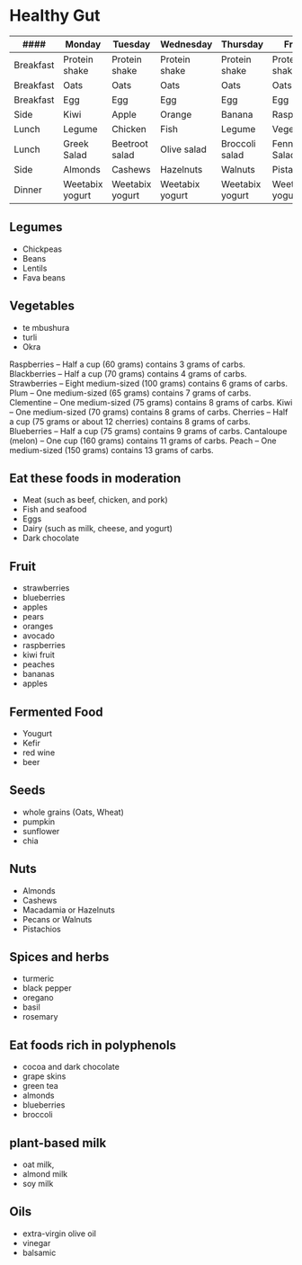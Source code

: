 # Healthy Gut

| ####      | Monday          | Tuesday         | Wednesday       | Thursday        | Friday          | Saturday        | Sunday          |
| --------- | --------------- | --------------- | --------------- | --------------- | --------------- | --------------- | --------------- |
| Breakfast | Protein shake   | Protein shake   | Protein shake   | Protein shake   |  Protein shake  | Protein shake   | Protein shake   |
| Breakfast | Oats            | Oats            | Oats            | Oats            |  Oats           | Oats            | Oats            |
| Breakfast | Egg             | Egg             | Egg             | Egg             |  Egg            | Egg             | Egg             |
| Side      | Kiwi            | Apple           | Orange          | Banana          |  Raspberries    | Mandarin        | Blueberries     |
| Lunch     | Legume          | Chicken         | Fish            | Legume          | Vegetarian      | Lamp            | Free            |
| Lunch     | Greek Salad     | Beetroot salad  | Olive salad     | Broccoli salad  |  Fennel Salad   | Green salad     | Cabbage Salad   |
| Side      | Almonds         | Cashews         | Hazelnuts       | Walnuts         |  Pistachios     | Brazil          | Macadamia       |
| Dinner    | Weetabix yogurt | Weetabix yogurt | Weetabix yogurt | Weetabix yogurt |  Weetabix yogurt| Weetabix yogurt | Weetabix yogurt |

## Legumes
- Chickpeas
- Beans
- Lentils 
- Fava beans

## Vegetables
- te mbushura
- turli
- Okra


Raspberries – Half a cup (60 grams) contains 3 grams of carbs.
Blackberries – Half a cup (70 grams) contains 4 grams of carbs.
Strawberries – Eight medium-sized (100 grams) contains 6 grams of carbs.
Plum – One medium-sized (65 grams) contains 7 grams of carbs.
Clementine – One medium-sized (75 grams) contains 8 grams of carbs.
Kiwi – One medium-sized (70 grams) contains 8 grams of carbs.
Cherries – Half a cup (75 grams or about 12 cherries) contains 8 grams of carbs.
Blueberries – Half a cup (75 grams) contains 9 grams of carbs.
Cantaloupe (melon) – One cup (160 grams) contains 11 grams of carbs.
Peach – One medium-sized (150 grams) contains 13 grams of carbs.

## Eat these foods in moderation
- Meat (such as beef, chicken, and pork)
- Fish and seafood
- Eggs
- Dairy (such as milk, cheese, and yogurt)
- Dark chocolate

## Fruit
- strawberries
- blueberries
- apples
- pears
- oranges
- avocado
- raspberries
- kiwi fruit
- peaches
- bananas
- apples

## Fermented Food
- Yougurt
- Kefir
- red wine
- beer

## Seeds
- whole grains (Oats, Wheat)
- pumpkin
- sunflower
- chia

## Nuts
- Almonds
- Cashews 
- Macadamia or Hazelnuts
- Pecans or Walnuts
- Pistachios

## Spices and herbs
- turmeric
- black pepper
- oregano
- basil 
- rosemary

## Eat foods rich in polyphenols
- cocoa and dark chocolate
- grape skins
- green tea
- almonds
- blueberries
- broccoli

## plant-based milk
- oat milk, 
- almond milk  
- soy milk

## Oils
- extra-virgin olive oil
- vinegar
- balsamic
